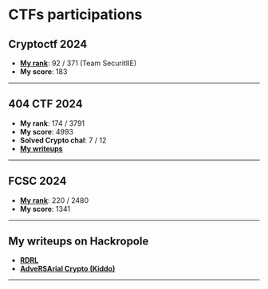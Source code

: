# CTFs participations

## Cryptoctf 2024

- [**My rank**](https://cr.yp.toc.tf/scoreboard): 92 / 371 (Team SecuritIIE)
- **My score**: 183

---
## 404 CTF 2024

- **My rank**: 174 / 3791
- **My score**: 4993
- **Solved Crypto chal**: 7 / 12
- [**My writeups**](https://github.com/Z-nZzz/Writeups/tree/main/404) 

---
## FCSC 2024

- [**My rank**](https://hackropole.fr/fr/ranking/fcsc2024/): 220 / 2480
- **My score**: 1341
  
---
## My writeups on Hackropole

- [**RDRL**](https://hackropole.fr/en/writeups/fcsc2019-crypto-rdrl/29c58e8e-ffa6-4104-9d4d-4d74d1b6e354/)
- [**AdveRSArial Crypto (Kiddo)**](https://hackropole.fr/en/writeups/fcsc2024-crypto-adversarial-crypto-3/46c07344-fcf4-43ea-9109-ed9dc267e90c/)

---
